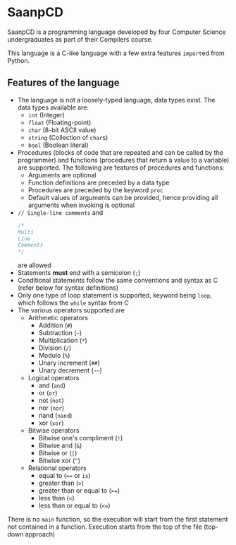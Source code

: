 # SaanpCD
SaanpCD is a programming language developed by four Computer Science undergraduates as part of their Compilers course.

This language is a C-like language with a few extra features `import`ed from Python.

## Features of the language

* The language is not a loosely-typed language, data types exist. The data types available are:
  - `int` (Integer)
  - `float` (Floating-point)
  - `char` (8-bit ASCII value)
  - `string` (Collection of `char`s)
  - `bool` (Boolean literal)
* Procedures (blocks of code that are repeated and can be called by the programmer) and functions (procedures that return a value to a variable) are supported. The following are features of procedures and functions:
  - Arguments are optional
  - Function definitions are preceded by a data type
  - Procedures are preceded by the keyword `proc`
  - Default values of arguments can be provided, hence providing all arguments when invoking is optional
* `// Single-line comments`
  and
  ```C
  /*
  Multi
  Line
  Comments
  */
  ```
  are allowed
* Statements __must__ end with a semicolon (`;`)
* Conditional statements follow the same conventions and syntax as C (refer below for syntax definitions)
* Only one type of loop statement is supported, keyword being `loop`, which follows the `while` syntax from C
* The various operators supported are
  - Arithmetic operators
    + Addition (`#`)
    + Subtraction (`~`)
    + Multiplication (`*`)
    + Division (`/`)
    + Modulo (`%`)
    + Unary increment (`##`)
    + Unary decrement (`~~`)
  - Logical operators
    + and (`and`)
    + or (`or`)
    + not (`not`)
    + nor (`nor`)
    + nand (`nand`)
    + xor (`xor`)
  - Bitwise operators
    + Bitwise one's compliment (`!`)
    + Bitwise and (`&`)
    + Bitwise or (`|`)
    + Bitwise xor (`^`)
  - Relational operators
    + equal to (`==` or `is`)
    + greater than (`>`)
    + greater than or equal to (`>=`)
    + less than (`<`)
    + less than or equal to (`<=`)

There is no `main` function, so the execution will start from the first statement not contained in a function. Execution starts from the top of the file (top-down approach)
